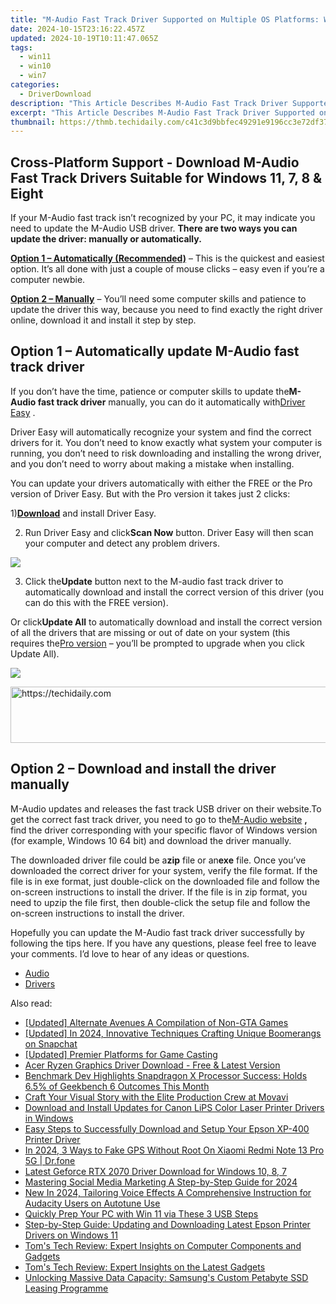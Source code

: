```yaml
---
title: "M-Audio Fast Track Driver Supported on Multiple OS Platforms: Windows 11, 7, 8, and 8.1 Download Options"
date: 2024-10-15T23:16:22.457Z
updated: 2024-10-19T10:11:47.065Z
tags:
  - win11
  - win10
  - win7
categories:
  - DriverDownload
description: "This Article Describes M-Audio Fast Track Driver Supported on Multiple OS Platforms: Windows 11, 7, 8, and 8.1 Download Options"
excerpt: "This Article Describes M-Audio Fast Track Driver Supported on Multiple OS Platforms: Windows 11, 7, 8, and 8.1 Download Options"
thumbnail: https://thmb.techidaily.com/c41c3d9bbfec49291e9196cc3e72df37d6e282bd9d98e3aaf4362ec3bb162d5f.jpg
---
```


## Cross-Platform Support - Download M-Audio Fast Track Drivers Suitable for Windows 11, 7, 8 & Eight

If your M-Audio fast track isn’t recognized by your PC, it may indicate you need to update the M-Audio USB driver. **There are two ways you can update the driver: manually or automatically.**

**[Option 1 – Automatically (Recommended)](https://tools.techidaily.com/drivereasy/download/)** [](https://tools.techidaily.com/drivereasy/download/) – This is the quickest and easiest option. It’s all done with just a couple of mouse clicks – easy even if you’re a computer newbie.

**[Option 2 – Manually](https://tools.techidaily.com/drivereasy/download/)**  – You’ll need some computer skills and patience to update the driver this way, because you need to find exactly the right driver online, download it and install it step by step.

## Option 1 – Automatically update M-Audio fast track driver

 If you don’t have the time, patience or computer skills to update the**M-Audio fast track driver** manually, you can do it automatically with[Driver Easy](https://tools.techidaily.com/drivereasy/download/) .

 Driver Easy will automatically recognize your system and find the correct drivers for it. You don’t need to know exactly what system your computer is running, you don’t need to risk downloading and installing the wrong driver, and you don’t need to worry about making a mistake when installing.

 You can update your drivers automatically with either the FREE or the Pro version of Driver Easy. But with the Pro version it takes just 2 clicks:

 1)[**Download**](https://tools.techidaily.com/drivereasy/download/) and install Driver Easy.

 2) Run Driver Easy and click**Scan Now** button. Driver Easy will then scan your computer and detect any problem drivers.

![](https://images.drivereasy.com/wp-content/uploads/2018/03/img_5abdd74d18191.png)

 3) Click the**Update** button next to the M-audio fast track driver to automatically download and install the correct version of this driver (you can do this with the FREE version).

 Or click**Update All** to automatically download and install the correct version of all the drivers that are missing or out of date on your system (this requires the[Pro version](https://tools.techidaily.com/drivereasy/download/) – you’ll be prompted to upgrade when you click Update All).

![](https://images.drivereasy.com/wp-content/uploads/2018/03/img_5abdd941326a4.jpg)

<!-- affiliate ads begin -->
<a href="https://aligracehair.sjv.io/c/5597632/2006933/19272" target="_top" id="2006933">
  <img src="//a.impactradius-go.com/display-ad/19272-2006933" border="0" alt="https://techidaily.com" width="728" height="90"/>
</a>
<img height="0" width="0" src="https://aligracehair.sjv.io/i/5597632/2006933/19272" style="position:absolute;visibility:hidden;" border="0" />
<!-- affiliate ads end -->

## Option 2 – Download and install the driver manually

 M-Audio updates and releases the fast track USB driver on their website.To get the correct fast track driver, you need to go to the[M-Audio website](http://m-audio.com/support/drivers) **,** find the driver corresponding with your specific flavor of Windows version (for example, Windows 10 64 bit) and download the driver manually.

 The downloaded driver file could be a**zip** file or an**exe** file. Once you’ve downloaded the correct driver for your system, verify the file format. If the file is in exe format, just double-click on the downloaded file and follow the on-screen instructions to install the driver. If the file is in zip format, you need to upzip the file first, then double-click the setup file and follow the on-screen instructions to install the driver.

 Hopefully you can update the M-Audio fast track driver successfully by following the tips here. If you have any questions, please feel free to leave your comments. I’d love to hear of any ideas or questions.

* [Audio](https://tools.techidaily.com/drivereasy/download/)
* [Drivers](https://tools.techidaily.com/drivereasy/download/)

<ins class="adsbygoogle"
     style="display:block"
     data-ad-format="autorelaxed"
     data-ad-client="ca-pub-7571918770474297"
     data-ad-slot="1223367746"></ins>

<ins class="adsbygoogle"
     style="display:block"
     data-ad-client="ca-pub-7571918770474297"
     data-ad-slot="8358498916"
     data-ad-format="auto"
     data-full-width-responsive="true"></ins>

<span class="atpl-alsoreadstyle">Also read:</span>
<div><ul>
<li><a href="https://video-screen-grab.techidaily.com/updated-alternate-avenues-a-compilation-of-non-gta-games/"><u>[Updated] Alternate Avenues A Compilation of Non-GTA Games</u></a></li>
<li><a href="https://snapchat-videos.techidaily.com/updated-in-2024-innovative-techniques-crafting-unique-boomerangs-on-snapchat/"><u>[Updated] In 2024, Innovative Techniques Crafting Unique Boomerangs on Snapchat</u></a></li>
<li><a href="https://extra-guidance.techidaily.com/updated-premier-platforms-for-game-casting/"><u>[Updated] Premier Platforms for Game Casting</u></a></li>
<li><a href="https://hardware-help.techidaily.com/acer-ryzen-graphics-driver-download-free-and-latest-version/"><u>Acer Ryzen Graphics Driver Download - Free & Latest Version</u></a></li>
<li><a href="https://hardware-help.techidaily.com/benchmark-dev-highlights-snapdragon-x-processor-success-holds-65-of-geekbench-6-outcomes-this-month/"><u>Benchmark Dev Highlights Snapdragon X Processor Success: Holds 6.5% of Geekbench 6 Outcomes This Month</u></a></li>
<li><a href="https://some-guidance.techidaily.com/craft-your-visual-story-with-the-elite-production-crew-at-movavi/"><u>Craft Your Visual Story with the Elite Production Crew at Movavi</u></a></li>
<li><a href="https://hardware-help.techidaily.com/download-and-install-updates-for-canon-lips-color-laser-printer-drivers-in-windows/"><u>Download and Install Updates for Canon LiPS Color Laser Printer Drivers in Windows</u></a></li>
<li><a href="https://hardware-help.techidaily.com/easy-steps-to-successfully-download-and-setup-your-epson-xp-400-printer-driver/"><u>Easy Steps to Successfully Download and Setup Your Epson XP-400 Printer Driver</u></a></li>
<li><a href="https://change-location.techidaily.com/in-2024-3-ways-to-fake-gps-without-root-on-xiaomi-redmi-note-13-pro-5g-drfone-by-drfone-virtual-android/"><u>In 2024, 3 Ways to Fake GPS Without Root On Xiaomi Redmi Note 13 Pro 5G | Dr.fone</u></a></li>
<li><a href="https://hardware-help.techidaily.com/latest-geforce-rtx-2070-driver-download-for-windows-10-8-7/"><u>Latest Geforce RTX 2070 Driver Download for Windows 10, 8, 7</u></a></li>
<li><a href="https://fox-info.techidaily.com/mastering-social-media-marketing-a-step-by-step-guide-for-2024/"><u>Mastering Social Media Marketing A Step-by-Step Guide for 2024</u></a></li>
<li><a href="https://voice-adjusting.techidaily.com/new-in-2024-tailoring-voice-effects-a-comprehensive-instruction-for-audacity-users-on-autotune-use/"><u>New In 2024, Tailoring Voice Effects A Comprehensive Instruction for Audacity Users on Autotune Use</u></a></li>
<li><a href="https://windows11.techidaily.com/quickly-prep-your-pc-with-win-11-via-these-3-usb-steps/"><u>Quickly Prep Your PC with Win 11 via These 3 USB Steps</u></a></li>
<li><a href="https://hardware-help.techidaily.com/step-by-step-guide-updating-and-downloading-latest-epson-printer-drivers-on-windows-11/"><u>Step-by-Step Guide: Updating and Downloading Latest Epson Printer Drivers on Windows 11</u></a></li>
<li><a href="https://hardware-help.techidaily.com/toms-tech-review-expert-insights-on-computer-components-and-gadgets/"><u>Tom's Tech Review: Expert Insights on Computer Components and Gadgets</u></a></li>
<li><a href="https://hardware-help.techidaily.com/toms-tech-review-expert-insights-on-the-latest-gadgets/"><u>Tom's Tech Review: Expert Insights on the Latest Gadgets</u></a></li>
<li><a href="https://hardware-tips.techidaily.com/unlocking-massive-data-capacity-samsungs-custom-petabyte-ssd-leasing-programme/"><u>Unlocking Massive Data Capacity: Samsung's Custom Petabyte SSD Leasing Programme</u></a></li>
</ul></div>

